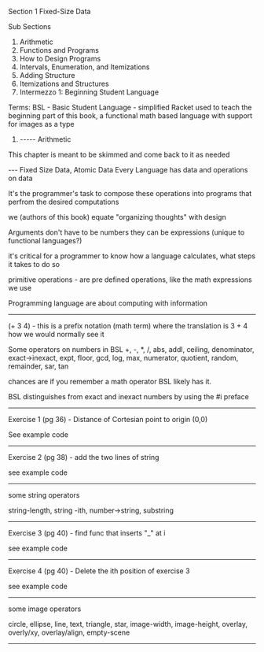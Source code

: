 
Section 1 Fixed-Size Data

Sub Sections
1. Arithmetic
2. Functions and Programs
3. How to Design Programs
4. Intervals, Enumeration, and Itemizations
5. Adding Structure
6. Itemizations and Structures
7. Intermezzo 1: Beginning Student Language


Terms:
BSL - Basic Student Language - simplified Racket used to teach the beginning part of this book, a functional math based language with support for images as a type



1. ----- Arithmetic

This chapter is meant to be skimmed and come back to it as needed

--- Fixed Size Data, Atomic Data
Every Language has data and operations on data

It's the programmer's task to compose these operations into programs that perfrom the desired computations

we (authors of this book) equate "organizing thoughts" with design

Arguments don't have to be numbers they can be expressions (unique to functional languages?)

it's critical for a programmer to know how a language calculates, what steps it takes to do so

primitive operations - are pre defined operations, like the math expressions we use

Programming language are about computing with information

---


(+ 3 4) - this is a prefix notation (math term) where the translation is 3 + 4 how we would normally see it

Some operators on numbers in BSL
+, -, *, /, abs, addl, ceiling, denominator, exact->inexact, expt, floor, gcd, log, max, numerator, quotient, random, remainder, sar, tan

chances are if you remember a math operator BSL likely has it.

BSL distinguishes from exact and inexact numbers by using the #i preface

---


Exercise 1 (pg 36) - Distance of Cortesian point to origin (0,0)

See example code

---


Exercise 2 (pg 38) - add the two lines of string

see example code

---


some string operators

string-length, string -ith, number->string, substring

---


Exercise 3 (pg 40) - find func that inserts "_" at i

see example code

---


Exercise 4 (pg 40) - Delete the ith position of exercise 3

see example code

---


some image operators

circle, ellipse, line, text, triangle, star, image-width, image-height, overlay, overly/xy, overlay/align, empty-scene

---

